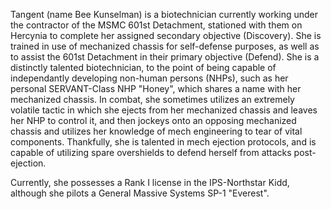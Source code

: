 Tangent (name Bee Kunselman) is a biotechnician currently working under the contractor of the MSMC 601st Detachment, stationed with them on Hercynia to complete her assigned secondary objective (Discovery). She is trained in use of mechanized chassis for self-defense purposes, as well as to assist the 601st Detachment in their primary objective (Defend). She is a distinctly talented biotechnician, to the point of being capable of independantly developing non-human persons (NHPs), such as her personal SERVANT-Class NHP "Honey", which shares a name with her mechanized chassis. In combat, she sometimes utilizes an extremely volatile tactic in which she ejects from her mechanized chassis and leaves her NHP to control it, and then jockeys onto an opposing mechanized chassis and utilizes her knowledge of mech engineering to tear of vital components. Thankfully, she is talented in mech ejection protocols, and is capable of utilizing spare overshields to defend herself from attacks post-ejection.

Currently, she possesses a Rank I license in the IPS-Northstar Kidd, although she pilots a General Massive Systems SP-1 "Everest".
